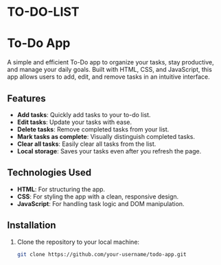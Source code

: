 # TO-DO-LIST

# To-Do App

A simple and efficient To-Do app to organize your tasks, stay productive, and manage your daily goals. Built with HTML, CSS, and JavaScript, this app allows users to add, edit, and remove tasks in an intuitive interface.

## Features

- **Add tasks**: Quickly add tasks to your to-do list.
- **Edit tasks**: Update your tasks with ease.
- **Delete tasks**: Remove completed tasks from your list.
- **Mark tasks as complete**: Visually distinguish completed tasks.
- **Clear all tasks**: Easily clear all tasks from the list.
- **Local storage**: Saves your tasks even after you refresh the page.

## Technologies Used

- **HTML**: For structuring the app.
- **CSS**: For styling the app with a clean, responsive design.
- **JavaScript**: For handling task logic and DOM manipulation.

## Installation

1. Clone the repository to your local machine:

   ```bash
   git clone https://github.com/your-username/todo-app.git
   ```
